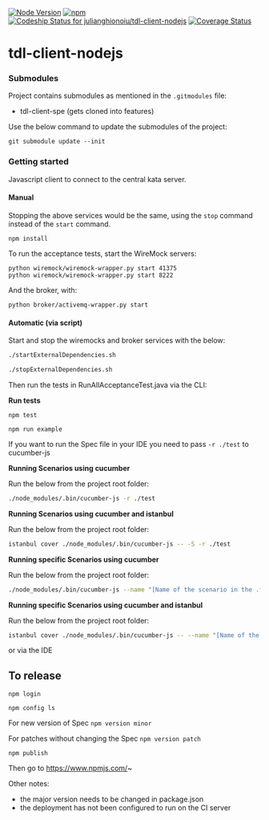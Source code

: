 [![Node Version](http://img.shields.io/badge/Node-5.6.0-green.svg)](https://nodejs.org/dist/latest-v5.x/)
[![npm](http://img.shields.io/npm/v/tdl-client.svg?maxAge=2592000)](https://www.npmjs.com/package/tdl-client-nodejs)
[![Codeship Status for julianghionoiu/tdl-client-nodejs](https://img.shields.io/codeship/f6d0ec40-2c31-0134-f32a-2a45120acafc.svg)](https://codeship.com/projects/163364)
[![Coverage Status](https://coveralls.io/repos/github/julianghionoiu/tdl-client-nodejs/badge.svg?branch=master)](https://coveralls.io/github/julianghionoiu/tdl-client-nodejs?branch=master)

# tdl-client-nodejs

### Submodules

Project contains submodules as mentioned in the `.gitmodules` file:
- tdl-client-spe (gets cloned into features)

Use the below command to update the submodules of the project:

```
git submodule update --init
```

### Getting started

Javascript client to connect to the central kata server.

#### Manual 

Stopping the above services would be the same, using the `stop` command instead of the `start` command.




`npm install`

To run the acceptance tests, start the WireMock servers:
```
python wiremock/wiremock-wrapper.py start 41375
python wiremock/wiremock-wrapper.py start 8222
```

And the broker, with:
```
python broker/activemq-wrapper.py start
```

#### Automatic (via script)

Start and stop the wiremocks and broker services with the below:
 
```bash
./startExternalDependencies.sh
``` 

```bash
./stopExternalDependencies.sh
``` 

Then run the tests in RunAllAcceptanceTest.java via the CLI:

**Run tests**

```
npm test
```

`npm run example`

If you want to run the Spec file in your IDE you need to pass `-r ./test` to cucumber-js

**Running Scenarios using cucumber**

Run the below from the project root folder:

```bash
./node_modules/.bin/cucumber-js -r ./test  
```

**Running Scenarios using cucumber and istanbul**

Run the below from the project root folder:

```bash
istanbul cover ./node_modules/.bin/cucumber-js -- -S -r ./test  
```

**Running specific Scenarios using cucumber**

Run the below from the project root folder:

```bash
./node_modules/.bin/cucumber-js --name "[Name of the scenario in the .features file within quotes]" -r ./test  
```

**Running specific Scenarios using cucumber and istanbul**

Run the below from the project root folder:

```bash
istanbul cover ./node_modules/.bin/cucumber-js -- --name "[Name of the scenario in the .features file within quotes]" -S -r ./test  
```

or via the IDE

## To release

`npm login`

`npm config ls`

For new version of Spec
`npm version minor`

For patches without changing the Spec
`npm version patch`

`npm publish`

Then go to https://www.npmjs.com/~

Other notes:
- the major version needs to be changed in package.json
- the deployment has not been configured to run on the CI server
